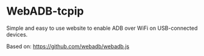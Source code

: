 # WebADB-tcpip
Simple and easy to use website to enable ADB over WiFi on USB-connected devices.

Based on: https://github.com/webadb/webadb.js
